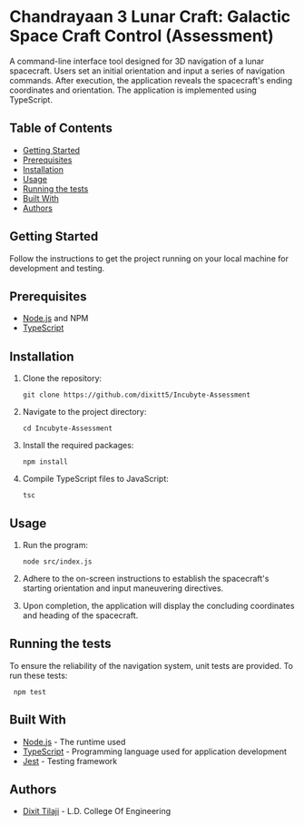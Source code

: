# Chandrayaan 3 Lunar Craft: Galactic Space Craft Control (Assessment)

A command-line interface tool designed for 3D navigation of a lunar spacecraft. Users set an initial orientation and input a series of navigation commands. After execution, the application reveals the spacecraft's ending coordinates and orientation. The application is implemented using TypeScript.

## Table of Contents

- [Getting Started](#getting-started)
- [Prerequisites](#prerequisites)
- [Installation](#installation)
- [Usage](#usage)
- [Running the tests](#running-the-tests)
- [Built With](#built-with)
- [Authors](#authors)

## Getting Started

Follow the instructions to get the project running on your local machine for development and testing.

## Prerequisites

- [Node.js](https://nodejs.org/) and NPM
- [TypeScript](https://www.typescriptlang.org/)

## Installation

1. Clone the repository:

   ```
   git clone https://github.com/dixitt5/Incubyte-Assessment
   ```

2. Navigate to the project directory:

   ```
   cd Incubyte-Assessment
   ```

3. Install the required packages:
   ```
   npm install
   ```
4. Compile TypeScript files to JavaScript:
   ```
   tsc
   ```

## Usage

1. Run the program:

   ```
   node src/index.js
   ```

2. Adhere to the on-screen instructions to establish the spacecraft's starting orientation and input maneuvering directives.

3. Upon completion, the application will display the concluding coordinates and heading of the spacecraft.

## Running the tests

To ensure the reliability of the navigation system, unit tests are provided. To run these tests:

`  npm test
 `

## Built With

- [Node.js](https://nodejs.org/) - The runtime used
- [TypeScript](https://www.typescriptlang.org/) - Programming language used for application development
- [Jest](https://jestjs.io/) - Testing framework

## Authors

- [Dixit Tilaji](https://github.com/dixitt5) - L.D. College Of Engineering
